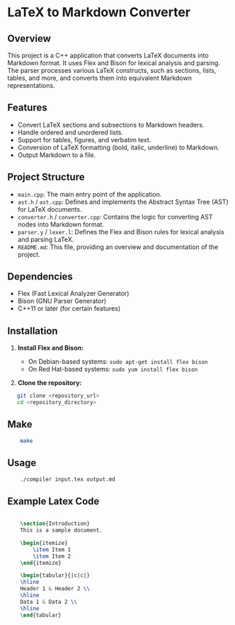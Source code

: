 # LaTeX to Markdown Converter

## Overview

This project is a C++ application that converts LaTeX documents into Markdown format. It uses Flex and Bison for lexical analysis and parsing. The parser processes various LaTeX constructs, such as sections, lists, tables, and more, and converts them into equivalent Markdown representations.

## Features

- Convert LaTeX sections and subsections to Markdown headers.
- Handle ordered and unordered lists.
- Support for tables, figures, and verbatim text.
- Conversion of LaTeX formatting (bold, italic, underline) to Markdown.
- Output Markdown to a file.

## Project Structure

- `main.cpp`: The main entry point of the application.
- `ast.h` / `ast.cpp`: Defines and implements the Abstract Syntax Tree (AST) for LaTeX documents.
- `converter.h` / `converter.cpp`: Contains the logic for converting AST nodes into Markdown format.
- `parser.y` / `lexer.l`: Defines the Flex and Bison rules for lexical analysis and parsing LaTeX.
- `README.md`: This file, providing an overview and documentation of the project.

## Dependencies

- Flex (Fast Lexical Analyzer Generator)
- Bison (GNU Parser Generator)
- C++11 or later (for certain features)

## Installation

1. **Install Flex and Bison:**
   - On Debian-based systems: `sudo apt-get install flex bison`
   - On Red Hat-based systems: `sudo yum install flex bison`

2. **Clone the repository:**

```bash
   git clone <repository_url>
   cd <repository_directory>
```
## Make

```bash
    make
```

## Usage

```bash
    ./compiler input.tex output.md
```

## Example Latex Code

```latex

    \section{Introduction}
    This is a sample document.

    \begin{itemize}
        \item Item 1
        \item Item 2
    \end{itemize}

    \begin{tabular}{|c|c|}
    \hline
    Header 1 & Header 2 \\
    \hline
    Data 1 & Data 2 \\
    \hline
    \end{tabular}

```
